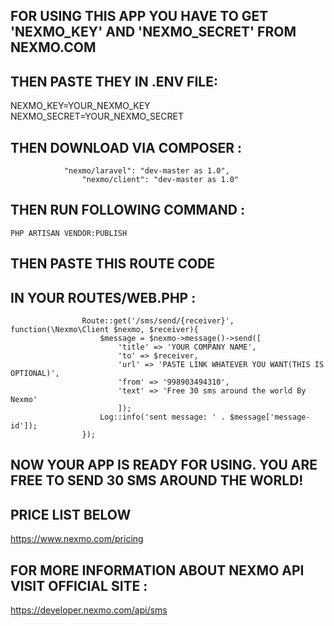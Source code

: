 ## FOR USING THIS APP YOU HAVE TO GET 'NEXMO_KEY' AND 'NEXMO_SECRET' FROM NEXMO.COM

## THEN PASTE THEY IN .ENV FILE: 

 NEXMO_KEY=YOUR_NEXMO_KEY
 NEXMO_SECRET=YOUR_NEXMO_SECRET

## THEN DOWNLOAD VIA COMPOSER :
				"nexmo/laravel": "dev-master as 1.0",
        			"nexmo/client": "dev-master as 1.0"

## THEN RUN FOLLOWING COMMAND :
 	PHP ARTISAN VENDOR:PUBLISH

## THEN PASTE THIS ROUTE CODE
## IN YOUR ROUTES/WEB.PHP :	
                    Route::get('/sms/send/{receiver}', function(\Nexmo\Client $nexmo, $receiver){
    					$message = $nexmo->message()->send([
       					 	'title' => 'YOUR COMPANY NAME',
        					'to' => $receiver,
        					'url' => 'PASTE LINK WHATEVER YOU WANT(THIS IS OPTIONAL)',
        					'from' => '998903494310',
        					'text' => 'Free 30 sms around the world By Nexmo'
    						]);
    					Log::info('sent message: ' . $message['message-id']);
				    });
				
## NOW YOUR APP IS READY FOR USING. YOU ARE FREE TO SEND 30 SMS AROUND THE WORLD!
## PRICE LIST BELOW 
 https://www.nexmo.com/pricing
## FOR MORE INFORMATION ABOUT NEXMO API VISIT OFFICIAL SITE : 

https://developer.nexmo.com/api/sms